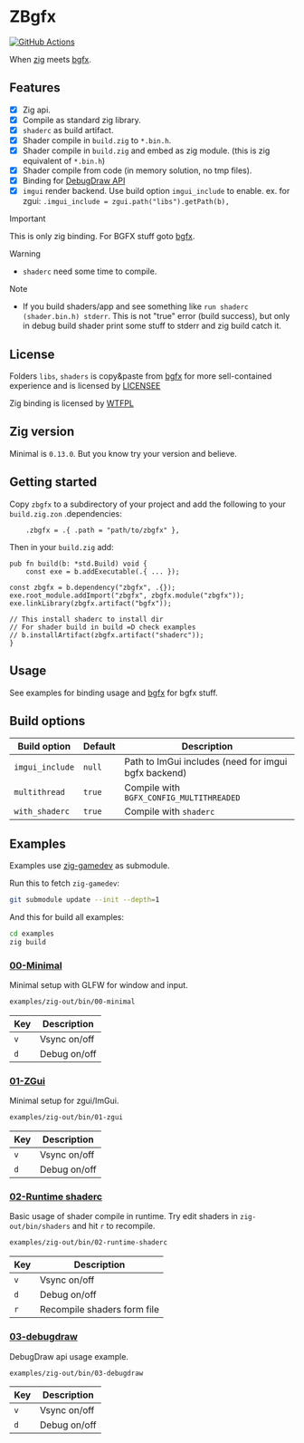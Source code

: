 # ZBgfx

[![GitHub Actions](https://github.com/cyberegoorg/zbgfx/actions/workflows/test.yaml/badge.svg)](https://github.com/cyberegoorg/zbgfx/actions/workflows/test.yaml)

When [zig](https://github.com/ziglang/zig) meets [bgfx](https://github.com/bkaradzic/bgfx).

## Features

- [x] Zig api.
- [x] Compile as standard zig library.
- [x] `shaderc` as build artifact.
- [x] Shader compile in `build.zig` to `*.bin.h`.
- [x] Shader compile in `build.zig` and embed as zig module. (this is zig equivalent of `*.bin.h`)
- [x] Shader compile from code (in memory solution, no tmp files).
- [x] Binding for [DebugDraw API](https://github.com/bkaradzic/bgfx/tree/master/examples/common/debugdraw)
- [x] `imgui` render backend. Use build option `imgui_include` to enable. ex. for
  zgui: `.imgui_include = zgui.path("libs").getPath(b),`

> [!IMPORTANT]  
> This is only zig binding. For BGFX stuff goto [bgfx](https://github.com/bkaradzic/bgfx).

> [!WARNING]
> - `shaderc` need some time to compile.

> [!NOTE]
> - If you build shaders/app and see something like `run shaderc (shader.bin.h) stderr`.
    This is not "true" error (build success), but only in debug build shader print some stuff to stderr and zig
    build catch it.

## License

Folders `libs`, `shaders` is copy&paste from [bgfx](https://github.com/bkaradzic/bgfx) for more sell-contained
experience and is licensed by [LICENSEE](https://github.com/bkaradzic/bgfx/blob/master/LICENSE)

Zig binding is licensed by [WTFPL](LICENSE)

## Zig version

Minimal is `0.13.0`. But you know try your version and believe.

## Getting started

Copy `zbgfx` to a subdirectory of your project and add the following to your `build.zig.zon` .dependencies:

```zig
    .zbgfx = .{ .path = "path/to/zbgfx" },
```

Then in your `build.zig` add:

```zig
pub fn build(b: *std.Build) void {
    const exe = b.addExecutable(.{ ... });

const zbgfx = b.dependency("zbgfx", .{});
exe.root_module.addImport("zbgfx", zbgfx.module("zbgfx"));
exe.linkLibrary(zbgfx.artifact("bgfx"));

// This install shaderc to install dir
// For shader build in build =D check examples
// b.installArtifact(zbgfx.artifact("shaderc"));
}
```

## Usage

See examples for binding usage and [bgfx](https://github.com/bkaradzic/bgfx) for bgfx stuff.

## Build options

| Build option    | Default | Description                                          |
|-----------------|---------|------------------------------------------------------|
| `imgui_include` | `null`  | Path to ImGui includes (need for imgui bgfx backend) |
| `multithread`   | `true`  | Compile with `BGFX_CONFIG_MULTITHREADED`             |
| `with_shaderc`  | `true`  | Compile with `shaderc`                               |

## Examples

Examples use [zig-gamedev](https://github.com/zig-gamedev/zig-gamedev) as submodule.

Run this to fetch `zig-gamedev`:

```bash
git submodule update --init --depth=1
```

And this for build all examples:

```sh
cd examples
zig build
```

### [00-Minimal](examples/00-minimal/)

Minimal setup with GLFW for window and input.

```sh
examples/zig-out/bin/00-minimal
```

| Key | Description  |
|-----|--------------|
| `v` | Vsync on/off |
| `d` | Debug on/off |

### [01-ZGui](examples/01-zgui/)

Minimal setup for zgui/ImGui.

```sh
examples/zig-out/bin/01-zgui
```

| Key | Description  |
|-----|--------------|
| `v` | Vsync on/off |
| `d` | Debug on/off |

### [02-Runtime shaderc](examples/02-runtime-shaderc/)

Basic usage of shader compile in runtime.
Try edit shaders in `zig-out/bin/shaders` and hit `r` to recompile.

```sh
examples/zig-out/bin/02-runtime-shaderc
```

| Key | Description                 |
|-----|-----------------------------|
| `v` | Vsync on/off                |
| `d` | Debug on/off                |
| `r` | Recompile shaders form file |

### [03-debugdraw](examples/03-debugdraw/)

DebugDraw api usage example.

```sh
examples/zig-out/bin/03-debugdraw
```

| Key | Description  |
|-----|--------------|
| `v` | Vsync on/off |
| `d` | Debug on/off |
